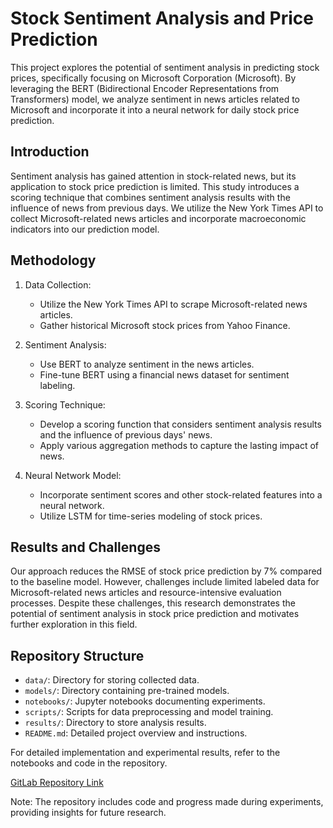 # Stock Sentiment Analysis and Price Prediction

This project explores the potential of sentiment analysis in predicting stock prices, specifically focusing on Microsoft Corporation (Microsoft). By leveraging the BERT (Bidirectional Encoder Representations from Transformers) model, we analyze sentiment in news articles related to Microsoft and incorporate it into a neural network for daily stock price prediction.

## Introduction

Sentiment analysis has gained attention in stock-related news, but its application to stock price prediction is limited. This study introduces a scoring technique that combines sentiment analysis results with the influence of news from previous days. We utilize the New York Times API to collect Microsoft-related news articles and incorporate macroeconomic indicators into our prediction model.

## Methodology

1. Data Collection:
   - Utilize the New York Times API to scrape Microsoft-related news articles.
   - Gather historical Microsoft stock prices from Yahoo Finance.

2. Sentiment Analysis:
   - Use BERT to analyze sentiment in the news articles.
   - Fine-tune BERT using a financial news dataset for sentiment labeling.

3. Scoring Technique:
   - Develop a scoring function that considers sentiment analysis results and the influence of previous days' news.
   - Apply various aggregation methods to capture the lasting impact of news.

4. Neural Network Model:
   - Incorporate sentiment scores and other stock-related features into a neural network.
   - Utilize LSTM for time-series modeling of stock prices.

## Results and Challenges

Our approach reduces the RMSE of stock price prediction by 7% compared to the baseline model. However, challenges include limited labeled data for Microsoft-related news articles and resource-intensive evaluation processes. Despite these challenges, this research demonstrates the potential of sentiment analysis in stock price prediction and motivates further exploration in this field.

## Repository Structure

- `data/`: Directory for storing collected data.
- `models/`: Directory containing pre-trained models.
- `notebooks/`: Jupyter notebooks documenting experiments.
- `scripts/`: Scripts for data preprocessing and model training.
- `results/`: Directory to store analysis results.
- `README.md`: Detailed project overview and instructions.

For detailed implementation and experimental results, refer to the notebooks and code in the repository.

[GitLab Repository Link](https://git.uwaterloo.ca/ky5liu/cs679_project)

Note: The repository includes code and progress made during experiments, providing insights for future research.
